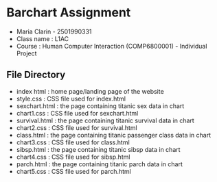 # Barchart Assignment 
* Maria Clarin - 2501990331 
* Class name : L1AC
* Course : Human Computer Interaction (COMP6800001) - Individual Project

## File Directory
* index html : home page/landing page of the website
* style.css : CSS file used for index.html
* sexchart.html : the page containing titanic sex data in chart
* chart1.css : CSS file used for sexchart.html
* survival.html : the page containing titanic survival data in chart
* chart2.css : CSS file used for survival.html
* class.html : the page containing titanic passenger class data in chart
* chart3.css : CSS file used for class.html
* sibsp.html : the page containing titanic sibsp data in chart
* chart4.css : CSS file used for sibsp.html
* parch.html : the page containing titanic parch data in chart
* chart5.css : CSS file used for parch.html